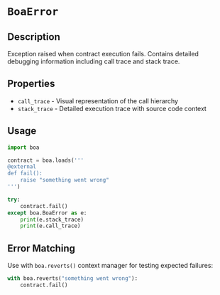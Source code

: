 # `BoaError`

## Description

Exception raised when contract execution fails. Contains detailed debugging information including call trace and stack trace.

## Properties

- `call_trace` - Visual representation of the call hierarchy
- `stack_trace` - Detailed execution trace with source code context

## Usage

```python
import boa

contract = boa.loads('''
@external
def fail():
    raise "something went wrong"
''')

try:
    contract.fail()
except boa.BoaError as e:
    print(e.stack_trace)
    print(e.call_trace)
```

## Error Matching

Use with `boa.reverts()` context manager for testing expected failures:

```python
with boa.reverts("something went wrong"):
    contract.fail()
```

